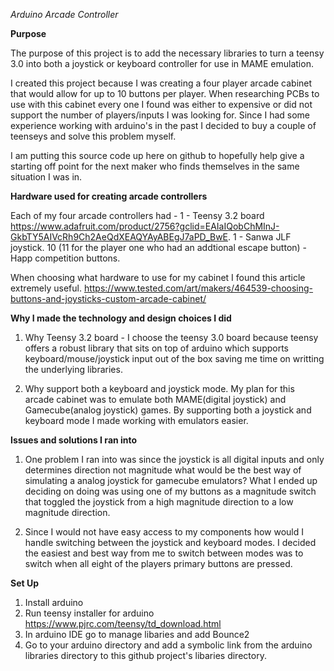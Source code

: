 *Arduino Arcade Controller*

**Purpose**

The purpose of this project is to add the necessary libraries to turn a teensy 3.0 into both a joystick or keyboard controller for use in MAME emulation.  

I created this project because I was creating a four player arcade cabinet that would allow for up to 10 buttons per player.  When researching PCBs to use with this cabinet every one I found was either to expensive or did not support the number of players/inputs I was looking for.  Since I had some experience working with arduino's in the past I decided to buy a couple of teenseys and solve this problem myself.

I am putting this source code up here on github to hopefully help give a starting off point for the next maker who finds themselves in the same situation I was in.

**Hardware used for creating arcade controllers**

Each of my four arcade controllers had -
1 - Teensy 3.2 board https://www.adafruit.com/product/2756?gclid=EAIaIQobChMInJ-GkbTY5AIVcRh9Ch2AeQdXEAQYAyABEgJ7aPD_BwE.
1 - Sanwa JLF joystick.
10 (11 for the player one who had an addtional escape button) - Happ competition buttons.

When choosing what hardware to use for my cabinet I found this article extremely useful.
https://www.tested.com/art/makers/464539-choosing-buttons-and-joysticks-custom-arcade-cabinet/


**Why I made the technology and design choices I did**

1. Why Teensy 3.2 board - I choose the teensy 3.0 board because teensy offers a robust library that sits on top of arduino which supports keyboard/mouse/joystick input out of the box saving me time on writting the underlying libraries. 

2. Why support both a keyboard and joystick mode.  My plan for this arcade cabinet was to emulate both MAME(digital joystick) and Gamecube(analog joystick) games. By supporting both a joystick and keyboard mode I made working with emulators easier.

**Issues and solutions I ran into**

1. One problem I ran into was since the joystick is all digital inputs and only determines direction not magnitude what would be the best way of simulating a analog joystick for gamecube emulators?  What I ended up deciding on doing was using one of my buttons as a magnitude switch that toggled the joystick from a high magnitude direction to a low magnitude direction.

2. Since I would not have easy access to my components how would I handle switching between the joystick and keyboard modes.  I decided the easiest and best way from me to switch between modes was to switch when all eight of the players primary buttons are pressed.

**Set Up**

1. Install arduino
2. Run teensy installer for arduino https://www.pjrc.com/teensy/td_download.html
3. In arduino IDE go to manage libaries and add Bounce2
4. Go to your arduino directory and add a symbolic link from the arduino libraries directory to this github project's libaries directory.
